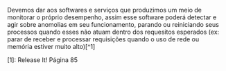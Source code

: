 Devemos dar aos softwares e serviços que produzimos um meio de monitorar o próprio desempenho, assim esse software poderá  detectar e agir sobre anomolias em seu funcionamento, parando ou reiniciando seus processos quando esses não atuam dentro dos requesitos esperados (ex: parar de receber e processar requisições quando o uso de rede ou memória estiver muito alto)[^1]  

[1]: Release It! Página 85